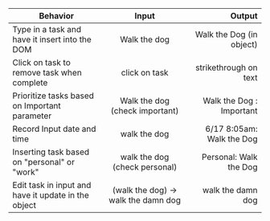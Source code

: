 
| Behavior | Input | Output |
| ------------- |:-------------:| -----:|
| Type in a task and have it insert into the DOM | Walk the dog | Walk the Dog (in object) |
| Click on task to remove task when complete | click on task | strikethrough on text |
| Prioritize tasks based on Important parameter | Walk the dog (check important) | Walk the Dog : Important |
| Record Input date and time | walk the dog | 6/17 8:05am: Walk the Dog |
| Inserting task based on "personal" or "work" | walk the dog (check personal) | Personal: Walk the Dog |
| Edit task in input and have it update in the object | (walk the dog) -> walk the damn dog | walk the damn dog | 
